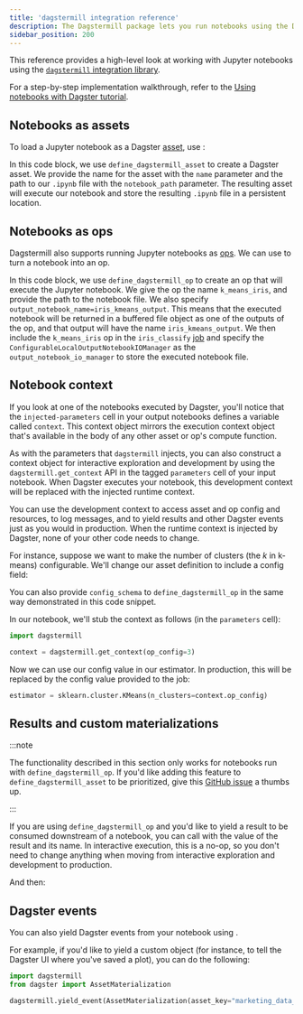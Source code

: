 ```yaml
---
title: 'dagstermill integration reference'
description: The Dagstermill package lets you run notebooks using the Dagster tools and integrate them into your data pipelines.
sidebar_position: 200
---
```


This reference provides a high-level look at working with Jupyter notebooks using the [`dagstermill` integration library](/api/python-api/libraries/dagstermill).

For a step-by-step implementation walkthrough, refer to the [Using notebooks with Dagster tutorial](/integrations/libraries/jupyter/using-notebooks-with-dagster).

## Notebooks as assets

To load a Jupyter notebook as a Dagster [asset](/guides/build/assets/defining-assets), use <PyObject section="libraries" module="dagstermill" object="define_dagstermill_asset" />:

<CodeExample path="docs_snippets/docs_snippets/integrations/dagstermill/iris_notebook_asset.py" />

In this code block, we use `define_dagstermill_asset` to create a Dagster asset. We provide the name for the asset with the `name` parameter and the path to our `.ipynb` file with the `notebook_path` parameter. The resulting asset will execute our notebook and store the resulting `.ipynb` file in a persistent location.

## Notebooks as ops

Dagstermill also supports running Jupyter notebooks as [ops](/guides/build/ops/). We can use <PyObject section="libraries" module="dagstermill" object="define_dagstermill_op" /> to turn a notebook into an op.

<CodeExample path="docs_snippets/docs_snippets/integrations/dagstermill/iris_notebook_op.py" startAfter="start" />

In this code block, we use `define_dagstermill_op` to create an op that will execute the Jupyter notebook. We give the op the name `k_means_iris`, and provide the path to the notebook file. We also specify `output_notebook_name=iris_kmeans_output`. This means that the executed notebook will be returned in a buffered file object as one of the outputs of the op, and that output will have the name `iris_kmeans_output`. We then include the `k_means_iris` op in the `iris_classify` [job](/guides/build/jobs) and specify the `ConfigurableLocalOutputNotebookIOManager` as the `output_notebook_io_manager` to store the executed notebook file.

## Notebook context

If you look at one of the notebooks executed by Dagster, you'll notice that the `injected-parameters` cell in your output notebooks defines a variable called `context`. This context object mirrors the execution context object that's available in the body of any other asset or op's compute function.

As with the parameters that `dagstermill` injects, you can also construct a context object for interactive exploration and development by using the `dagstermill.get_context` API in the tagged `parameters` cell of your input notebook. When Dagster executes your notebook, this development context will be replaced with the injected runtime context.

You can use the development context to access asset and op config and resources, to log messages, and to yield results and other Dagster events just as you would in production. When the runtime context is injected by Dagster, none of your other code needs to change.

For instance, suppose we want to make the number of clusters (the _k_ in k-means) configurable. We'll change our asset definition to include a config field:

<CodeExample path="docs_snippets/docs_snippets/integrations/dagstermill/iris_notebook_config.py" startAfter="start" endBefore="end" />

You can also provide `config_schema` to `define_dagstermill_op` in the same way demonstrated in this code snippet.

In our notebook, we'll stub the context as follows (in the `parameters` cell):

```python
import dagstermill

context = dagstermill.get_context(op_config=3)
```

Now we can use our config value in our estimator. In production, this will be replaced by the config value provided to the job:

```python
estimator = sklearn.cluster.KMeans(n_clusters=context.op_config)
```

## Results and custom materializations

:::note

The functionality described in this section only works for notebooks run with `define_dagstermill_op`. If you'd like adding this feature to `define_dagstermill_asset` to be prioritized, give this [GitHub issue](https://github.com/dagster-io/dagster/issues/10557) a thumbs up.

:::

If you are using `define_dagstermill_op` and you'd like to yield a result to be consumed downstream of a notebook, you can call <PyObject section="libraries" module="dagstermill" object="yield_result" /> with the value of the result and its name. In interactive execution, this is a no-op, so you don't need to change anything when moving from interactive exploration and development to production.

<CodeExample path="docs_snippets/docs_snippets/integrations/dagstermill/notebook_outputs.py" startAfter="start_notebook" endBefore="end_notebook" />

And then:

<CodeExample path="docs_snippets/docs_snippets/integrations/dagstermill/notebook_outputs.py" startAfter="start_py_file" endBefore="end_py_file" />

## Dagster events

You can also yield Dagster events from your notebook using <PyObject section="libraries" module="dagstermill" object="yield_event" />.

For example, if you'd like to yield a custom <PyObject section="ops" module="dagster" object="AssetMaterialization" /> object (for instance, to tell the Dagster UI where you've saved a plot), you can do the following:

```python
import dagstermill
from dagster import AssetMaterialization

dagstermill.yield_event(AssetMaterialization(asset_key="marketing_data_plotted"))
```
